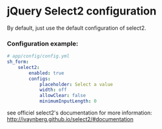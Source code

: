 # jQuery Select2 configuration

By default, just use the default configuration of select2.

### Configuration example:
``` yml
# app/config/config.yml
sh_form:
    select2:
        enabled: true
        configs:
            placeholder: Select a value
            width: off
            allowClear: false
            minimumInputLength: 0
```

see officiel select2's documentation for more information:
http://ivaynberg.github.io/select2/#documentation
